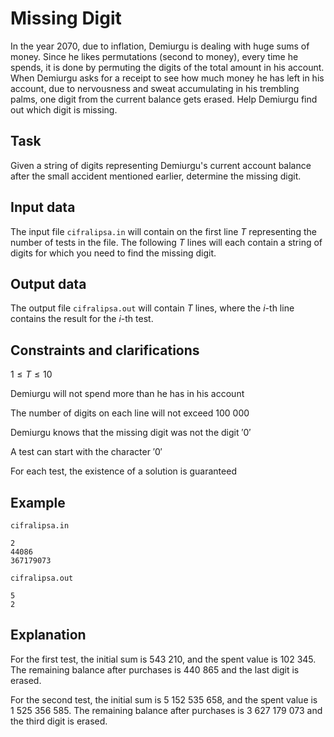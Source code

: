 # Missing Digit

In the year $2070$, due to inflation, Demiurgu is dealing with huge sums of money. Since he likes permutations (second to money), every time he spends, it is done by permuting the digits of the total amount in his account. When Demiurgu asks for a receipt to see how much money he has left in his account, due to nervousness and sweat accumulating in his trembling palms, one digit from the current balance gets erased. Help Demiurgu find out which digit is missing.

##  Task

Given a string of digits representing Demiurgu's current account balance after the small accident mentioned earlier, determine the missing digit.

##  Input data

The input file `cifralipsa.in` will contain on the first line $T$ representing the number of tests in the file. The following $T$ lines will each contain a string of digits for which you need to find the missing digit.

##  Output data

The output file `cifralipsa.out` will contain $T$ lines, where the $i$-th line contains the result for the $i$-th test.

##  Constraints and clarifications

$1 \leq T \leq 10$

Demiurgu will not spend more than he has in his account

The number of digits on each line will not exceed $100\ 000$

Demiurgu knows that the missing digit was not the digit $'0'$

A test can start with the character $'0'$

For each test, the existence of a solution is guaranteed 

##  Example

`cifralipsa.in`
```
2
44086
367179073
```

`cifralipsa.out`
```
5
2
```

##  Explanation

For the first test, the initial sum is $543\ 210$, and the spent value is $102\ 345$. The remaining balance after purchases is $440\ 865$ and the last digit is erased.

For the second test, the initial sum is $5\ 152\ 535\ 658$, and the spent value is $1\ 525\ 356\ 585$. The remaining balance after purchases is $3\ 627\ 179\ 073$ and the third digit is erased.